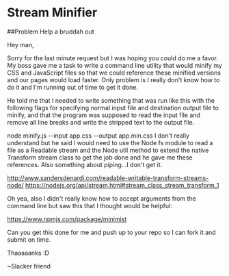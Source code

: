 # Stream Minifier

##Problem
Help a bruddah out

Hey man,

Sorry for the last minute request but I was hoping you could do me a favor. My boss gave me a task to write a command line utility that would minify my CSS and JavaScript files so that we could reference these minified versions and our pages would load faster. Only problem is I really don't know how to do it and I'm running out of time to get it done.

He told me that I needed to write something that was run like this with the following flags for specifying normal input file and destination output file to minify, and that the program was supposed to read the input file and remove all line breaks and write the stripped text to the output file.

node minify.js --input app.css --output app.min.css
I don't really understand but he said I would need to use the Node fs module to read a file as a Readable stream and the Node util method to extend the native Transform stream class to get the job done and he gave me these references. Also something about piping...I don't get it.

http://www.sandersdenardi.com/readable-writable-transform-streams-node/ https://nodejs.org/api/stream.html#stream_class_stream_transform_1

Oh yea, also I didn't really know how to accept arguments from the command line but saw this that I thought would be helpful:

https://www.npmjs.com/package/minimist

Can you get this done for me and push up to your repo so I can fork it and submit on time.

Thaaaaanks :D

~Slacker friend